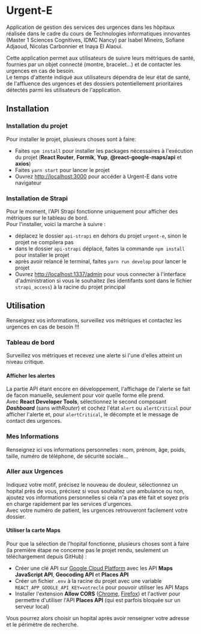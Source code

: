 # Urgent-E

Application de gestion des services des urgences dans les hôpitaux réalisée dans le cadre du cours de Technologies informatiques innovantes (Master 1 Sciences Cognitives, IDMC Nancy) par Isabel Mineiro, Sofiane Adjaoud, Nicolas Carbonnier et Inaya El Alaoui.

Cette application permet aux utilisateurs de suivre leurs métriques de santé, fournies par un objet connecté (montre, bracelet...) et de contacter les urgences en cas de besoin.\
Le temps d'attente indiqué aux utilisateurs dépendra de leur état de santé, de l'affluence des urgences et des dossiers potentiellement prioritaires détectés parmi les utilisateurs de l'application.

## Installation

### Installation du projet

Pour installer le projet, plusieurs choses sont à faire:
- Faites `npm install` pour installer les packages nécessaires à l'exécution du projet (**React Router**, **Formik**, **Yup**, **@react-google-maps/api** et **axios**)
- Faites `yarn start` pour lancer le projet
- Ouvrez [http://localhost:3000](http://localhost:3000) pour accéder à Urgent-E dans votre navigateur

### Installation de Strapi

Pour le moment, l'API Strapi fonctionne uniquement pour afficher des métriques sur le tableau de bord.\
Pour l'installer, voici la marche à suivre :
- déplacez le dossier `api-strapi` en dehors du projet `urgent-e`, sinon le projet ne compilera pas
- dans le dossier `api-strapi` déplacé, faites la commande `npm install` pour installer le projet
- après avoir relancé le terminal, faites `yarn run develop` pour lancer le projet
- Ouvrez [http://localhost:1337/admin](http://localhost:1337/admin) pour vous connecter à l'interface d'administration si vous le souhaitez (les identifants sont dans le fichier `strapi_access`) à la racine du projet principal

## Utilisation

Renseignez vos informations, surveillez vos métriques et contactez les urgences en cas de besoin !!!

### Tableau de bord

Surveillez vos métriques et recevez une alerte si l'une d'elles atteint un niveau critique.

#### Afficher les alertes

La partie API étant encore en développement, l'affichage de l'alerte se fait de facon manuelle, seulement pour voir quelle forme elle prend.\
Avec **React Developer Tools**, sélectionnez le second composant ***Dashboard*** (sans *withRouter*) et cochez l'état `alert` ou `alertCritical` pour afficher l'alerte et, pour `alertCritical`, le décompte et le message de contact des urgences.

### Mes Informations

Renseignez ici vos informations personnelles : nom, prénom, âge, poids, taille, numéro de téléphone, de sécurité sociale...

### Aller aux  Urgences

Indiquez votre motif, précisez le nouveau de douleur, sélectionnez un hopital près de vous, précisez si vous souhaitez une ambulance ou non, ajoutez vos informations personnelles si cela n'a pas été fait et soyez pris en charge rapidement par les services d'urgences.\
Avec votre numéro de patient, les urgences retrouveront facilement votre dossier.

#### Utiliser la carte Maps

Pour que la sélection de l'hopital fonctionne, plusieurs choses sont à faire (la première étape ne concerne pas le projet rendu, seulement un téléchargement depuis GitHub) :
- Créer une clé API sur [Google Cloud Platform](console.cloud.google.com) avec les API **Maps JavaScript API**, **Geocoding API** et **Places API**
- Créer un fichier `.env` à la racine du projet avec une variable `REACT_APP_GOOGLE_API_KEY=votreclé` pour pouvoir utiliser les API Maps
- Installer l'extension **Allow CORS** ([Chrome](https://chrome.google.com/webstore/detail/allow-cors-access-control/lhobafahddgcelffkeicbaginigeejlf), [Firefox](https://addons.mozilla.org/fr/firefox/addon/access-control-allow-origin/)) et l'activer pour permettre d'utiliser l'API **Places API** (qui est parfois bloquée sur un serveur local)

Vous pourrez alors choisir un hopital après avoir renseigner votre adresse et le périmètre de recherche.
